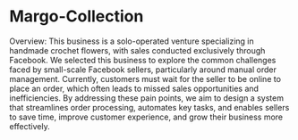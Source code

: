 # Margo-Collection
Overview: This business is a solo-operated venture specializing in handmade crochet flowers, with sales conducted exclusively through Facebook. We selected this business to explore the common challenges faced by small-scale Facebook sellers, particularly around manual order management. Currently, customers must wait for the seller to be online to place an order, which often leads to missed sales opportunities and inefficiencies. By addressing these pain points, we aim to design a system that streamlines order processing, automates key tasks, and enables sellers to save time, improve customer experience, and grow their business more effectively.
